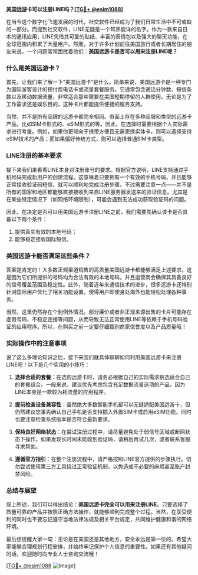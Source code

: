**美国远游卡可以注册LINE吗？[[TG💪+ @esim1088](https://t.me/s/esim1088)]**

在当今这个数字化飞速发展的时代，社交软件已经成为了我们日常生活中不可或缺的一部分。而提到社交软件，LINE无疑是一个耳熟能详的名字。作为一款来自日本的通讯应用，LINE凭借其可爱的贴纸、丰富的表情包以及强大的聊天功能，在全球范围内积累了大量用户。然而，对于许多计划前往美国旅行或者长期居住的朋友来说，一个问题常常困扰着他们：**美国远游卡是否可以用来注册LINE呢？**

### 什么是美国远游卡？

首先，让我们来了解一下“美国远游卡”是什么。简单来说，美国远游卡是一种专门为国际游客设计的预付费电话卡或流量套餐服务。它通常包含通话分钟数、短信条数以及移动数据流量，非常适合那些需要在美国短期停留的人群使用。无论是为了工作需求还是娱乐目的，这种卡片都能提供便捷的服务支持。

当然，并不是所有品牌的远游卡都完全相同。市面上存在多种品牌和类型的远游卡产品，比如SIM卡形式的、eSIM形式的等。因此，在选择时需要根据个人实际需求进行考量。例如，如果你更倾向于携带方便且无需更换实体卡，则可以选择支持eSIM技术的产品；而如果偏好传统方式，则可以选择普通SIM卡类型。

### LINE注册的基本要求

接下来我们来看看LINE本身对注册账号的要求。根据官方说明，LINE支持通过手机号码完成新用户的创建流程。这意味着只要拥有一个有效的手机号码，并且能够正常接收验证码短信，就可以顺利地完成注册步骤。不过需要注意一点——并不是所有的国家和地区都能够直接接收到来自LINE服务器发送来的验证信息。尤其是在某些特定情况下（如网络环境限制），可能会遇到无法成功获取验证码的问题。

因此，在决定是否可以用美国远游卡注册LINE之前，我们需要先确认该卡是否具备以下两个条件：
1. 提供真实有效的本地号码；
2. 能够稳定接收国际短信。

### 美国远游卡能否满足这些条件？

答案是肯定的！大多数正规渠道销售的高质量美国远游卡都能够满足上述要求。这是因为它们所提供的号码均为合法有效的本地号码，并且运营商会确保其具备良好的信号覆盖范围及稳定性。此外，随着近年来通信技术的进步，很多远游卡还特别针对国际用户优化了相关功能设置，使得用户即使身处海外也能轻松处理各种事务。

当然，这里仍然存在个别例外情况。部分廉价或者非正规来源出售的卡片可能存在虚假号码、不稳定连接等问题，从而导致无法正常使用LINE等依赖于手机号码验证的应用程序。所以，在购买之前一定要仔细甄别商家信誉度以及产品质量哦！

### 实际操作中的注意事项

说了这么多理论知识之后，接下来我们就具体聊聊如何利用美国远游卡来注册LINE吧！以下是几个实用的小技巧：

1. **选择合适的套餐**：在选购远游卡时，请务必根据自己的实际需求挑选适合自己的套餐组合。一般来说，建议优先考虑包含充足数据流量选项的产品，因为LINE本身是一款较为耗流量的应用程序。
   
2. **提前检查设备兼容性**：虽然绝大多数智能手机都可以无缝适配美国远游卡，但仍然建议您事先确认自己手机是否支持插入外置SIM卡或启用eSIM功能。同时也要注意检查系统版本是否符合最新要求。

3. **保持良好网络状态**：在尝试注册过程中，请尽量避免处于弱信号区域或断网状态下操作。如果发现长时间未能收到验证码，请稍后再试几次，或者联系客服寻求帮助。

4. **遵循官方指引**：在整个注册流程中，请严格按照LINE官方提供的步骤执行。切勿尝试使用第三方工具绕过正常验证机制，以免造成不必要的麻烦甚至账户封禁风险。

### 总结与展望

综上所述，我们可以得出结论：**美国远游卡完全可以用来注册LINE**。只要选择了质量可靠的产品并按照正确方法操作，就能够顺利完成整个过程。当然，在享受便利的同时也不要忘记遵守当地法律法规及相关平台规定，共同维护健康和谐的网络环境。

最后想提醒大家一句：无论是在美国还是其他地方，安全永远是第一位的。希望大家能够合理规划行程安排，并始终牢记保护个人信息的重要性。如果还有其他疑问的话，欢迎随时向专业人士咨询交流哦！

[[TG💪+ @esim1088](https://t.me/s/esim1088) ![Image](https://i.postimg.cc/4NQfJmqS/Snipaste-2025-05-13-00-14-12.png)]